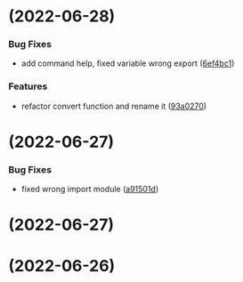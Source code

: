 # [](https://github.com/aliuq/Register-Completion/compare/v0.0.17...v) (2022-06-28)


### Bug Fixes

* add command help, fixed variable wrong export ([6ef4bc1](https://github.com/aliuq/Register-Completion/commit/6ef4bc12026fa9356171522b6ff7900c9146b559))


### Features

* refactor convert function and rename it ([93a0270](https://github.com/aliuq/Register-Completion/commit/93a027016896ecb78b581bc94aa35aa6d0367c45))



# [](https://github.com/aliuq/Register-Completion/compare/v0.0.16...v) (2022-06-27)


### Bug Fixes

* fixed wrong import module ([a91501d](https://github.com/aliuq/Register-Completion/commit/a91501d01ab3582935a5e93d7cdba73ab1d9b4f1))



# [](https://github.com/aliuq/Register-Completion/compare/v0.0.15...v) (2022-06-27)



#  (2022-06-26)





